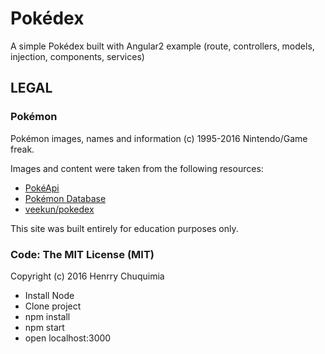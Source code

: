 # Pokédex

A simple Pokédex built with Angular2 example (route, controllers, models, injection, components, services)

## LEGAL

### Pokémon

Pokémon images, names and information (c) 1995-2016 Nintendo/Game freak.

Images and content were taken from the following resources:

* [PokéApi](http://pokeapi.co/)
* [Pokémon Database](http://pokemondb.net/)
* [veekun/pokedex](https://github.com/veekun/pokedex)

This site was built entirely for education purposes only.

### Code: The MIT License (MIT)

Copyright (c) 2016 Henrry Chuquimia

+ Install Node
+ Clone project
+ npm install
+ npm start
+ open localhost:3000


